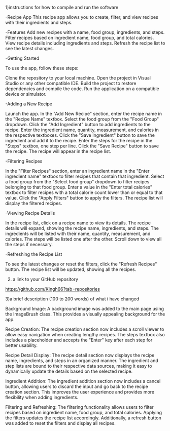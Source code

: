 1)instructions for how to compile and run the software

-Recipe App
This recipe app allows you to create, filter, and view recipes with their ingredients and steps.

-Features
Add new recipes with a name, food group, ingredients, and steps.
Filter recipes based on ingredient name, food group, and total calories.
View recipe details including ingredients and steps.
Refresh the recipe list to see the latest changes.

-Getting Started

To use the app, follow these steps:

Clone the repository to your local machine.
Open the project in Visual Studio or any other compatible IDE.
Build the project to restore dependencies and compile the code.
Run the application on a compatible device or simulator.

-Adding a New Recipe

Launch the app.
In the "Add New Recipe" section, enter the recipe name in the "Recipe Name" textbox.
Select the food group from the "Food Group" dropdown.
Click the "Add Ingredient" button to add ingredients to the recipe.
Enter the ingredient name, quantity, measurement, and calories in the respective textboxes.
Click the "Save Ingredient" button to save the ingredient and add it to the recipe.
Enter the steps for the recipe in the "Steps" textbox, one step per line.
Click the "Save Recipe" button to save the recipe.
The recipe will appear in the recipe list.

-Filtering Recipes

In the "Filter Recipes" section, enter an ingredient name in the "Enter ingredient name" textbox to filter recipes that contain that ingredient.
Select a food group from the "Select food group" dropdown to filter recipes belonging to that food group.
Enter a value in the "Enter total calories" textbox to filter recipes with a total calorie count lower than or equal to that value.
Click the "Apply Filters" button to apply the filters.
The recipe list will display the filtered recipes.

-Viewing Recipe Details

In the recipe list, click on a recipe name to view its details.
The recipe details will expand, showing the recipe name, ingredients, and steps.
The ingredients will be listed with their name, quantity, measurement, and calories.
The steps will be listed one after the other.
Scroll down to view all the steps if necessary.

-Refreshing the Recipe List

To see the latest changes or reset the filters, click the "Refresh Recipes" button.
The recipe list will be updated, showing all the recipes.

2) a link to your GitHub repository

https://github.com/Kingh66?tab=repositories

3)a brief description (100 to 200 words) of what i have changed

Background Image: A background image was added to the main page using the ImageBrush class. This provides a visually appealing background for the app.

Recipe Creation: The recipe creation section now includes a scroll viewer to allow easy navigation when creating lengthy recipes. The steps textbox also includes a placeholder and accepts the "Enter" key after each step for better usability.

Recipe Detail Display: The recipe detail section now displays the recipe name, ingredients, and steps in an organized manner. The ingredient and step lists are bound to their respective data sources, making it easy to dynamically update the details based on the selected recipe.

Ingredient Addition: The ingredient addition section now includes a cancel button, allowing users to discard the input and go back to the recipe creation section. This improves the user experience and provides more flexibility when adding ingredients.

Filtering and Refreshing: The filtering functionality allows users to filter recipes based on ingredient name, food group, and total calories. Applying the filters updates the recipe list accordingly. Additionally, a refresh button was added to reset the filters and display all recipes.
